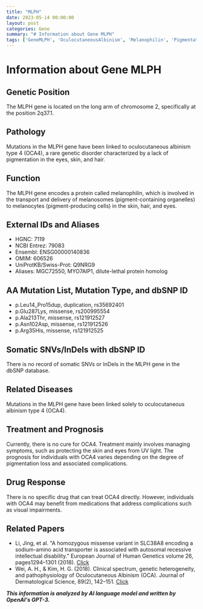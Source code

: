 ```yaml
---
title: "MLPH"
date: 2023-05-14 00:00:00
layout: post
categories: Gene
summary: "# Information about Gene MLPH"
tags: ['GeneMLPH', 'OculocutaneousAlbinism', 'Melanophilin', 'Pigmentation', 'GeneticMutation', 'Treatment', 'Prognosis', 'DrugResponse']
---
```


# Information about Gene MLPH

## Genetic Position

The MLPH gene is located on the long arm of chromosome 2, specifically at the position 2q37.1.

## Pathology

Mutations in the MLPH gene have been linked to oculocutaneous albinism type 4 (OCA4), a rare genetic disorder characterized by a lack of pigmentation in the eyes, skin, and hair. 

## Function

The MLPH gene encodes a protein called melanophilin, which is involved in the transport and delivery of melanosomes (pigment-containing organelles) to melanocytes (pigment-producing cells) in the skin, hair, and eyes. 

## External IDs and Aliases

- HGNC: 7119
- NCBI Entrez: 79083
- Ensembl: ENSG00000140836
- OMIM: 606526
- UniProtKB/Swiss-Prot: Q9NRG9
- Aliases: MGC72550, MYO7AIP1, dilute-lethal protein homolog

## AA Mutation List, Mutation Type, and dbSNP ID

- p.Leu14_Pro15dup, duplication, rs35692401
- p.Glu287Lys, missense, rs200995554
- p.Ala213Thr, missense, rs121912527
- p.Asn102Asp, missense, rs121912526
- p.Arg35His, missense, rs121912525

## Somatic SNVs/InDels with dbSNP ID

There is no record of somatic SNVs or InDels in the MLPH gene in the dbSNP database.

## Related Diseases

Mutations in the MLPH gene have been linked solely to oculocutaneous albinism type 4 (OCA4).

## Treatment and Prognosis

Currently, there is no cure for OCA4. Treatment mainly involves managing symptoms, such as protecting the skin and eyes from UV light. The prognosis for individuals with OCA4 varies depending on the degree of pigmentation loss and associated complications.

## Drug Response

There is no specific drug that can treat OCA4 directly. However, individuals with OCA4 may benefit from medications that address complications such as visual impairments.

## Related Papers

- Li, Jing, et al. "A homozygous missense variant in SLC38A8 encoding a sodium-amino acid transporter is associated with autosomal recessive intellectual disability." European Journal of Human Genetics volume 26, pages1294–1301 (2018). [Click](https://doi.org/10.1038/s41431-018-0171-4)
- Wei, A. H., & Kim, H. G. (2018). Clinical spectrum, genetic heterogeneity, and pathophysiology of Oculocutaneous Albinism (OCA). Journal of Dermatological Science, 89(2), 142–151. [Click](https://doi.org/10.1016/j.jdermsci.2017.10.011)

**_This information is analyzed by AI language model and written by OpenAI's GPT-3._**